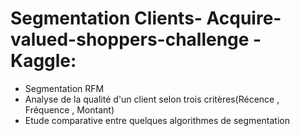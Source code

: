 # Segmentation Clients- Acquire-valued-shoppers-challenge - Kaggle:
- Segmentation RFM
- Analyse de la qualité d'un client selon trois critères(Récence , Fréquence , Montant)
- Etude comparative entre quelques algorithmes de segmentation
